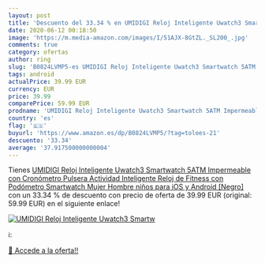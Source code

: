 ```yaml
---
layout: post
title: 'Descuento del 33.34 % en UMIDIGI Reloj Inteligente Uwatch3 Smartw'
date: 2020-06-12 00:18:50
image: 'https://m.media-amazon.com/images/I/51AJX-8GtZL._SL200_.jpg'
comments: true
category: ofertas
author: ring
slug: 'B0824LVMP5-es UMIDIGI Reloj Inteligente Uwatch3 Smartwatch 5ATM...'
tags: android
actualPrice: 39.99 EUR
currency: EUR
price: 39.99
comparePrice: 59.99 EUR
prodname: 'UMIDIGI Reloj Inteligente Uwatch3 Smartwatch 5ATM Impermeable con Cronómetro Pulsera Actividad Inteligente Reloj de Fitness con Podómetro Smartwatch Mujer Hombre niños para iOS y Android [Negro]'
country: 'es'
flag: '🇪🇸'
buyurl: 'https://www.amazon.es/dp/B0824LVMP5/?tag=tolees-21'
descuento: '33.34'
average: '37.917500000000004'
---
```


Tienes [UMIDIGI Reloj Inteligente Uwatch3 Smartwatch 5ATM Impermeable con Cronómetro Pulsera Actividad Inteligente Reloj de Fitness con Podómetro Smartwatch Mujer Hombre niños para iOS y Android [Negro]](https://www.amazon.es/dp/B0824LVMP5/?tag=tolees-21) con un 33.34 % de descuento con precio de oferta de 39.99 EUR (original: 59.99 EUR) en el siguiente enlace!

[![UMIDIGI Reloj Inteligente Uwatch3 Smartw](https://m.media-amazon.com/images/I/51AJX-8GtZL._SL200_.jpg)](https://www.amazon.es/dp/B0824LVMP5/?tag=tolees-21)

ℹ️:


[🛒 Accede a la oferta!!](https://www.amazon.es/dp/B0824LVMP5/?tag=tolees-21)
